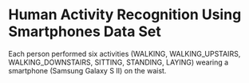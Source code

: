 # Human Activity Recognition Using Smartphones Data Set

Each person performed six activities (WALKING, WALKING_UPSTAIRS, WALKING_DOWNSTAIRS, SITTING, STANDING, LAYING) wearing a smartphone (Samsung Galaxy S II) on the waist.
